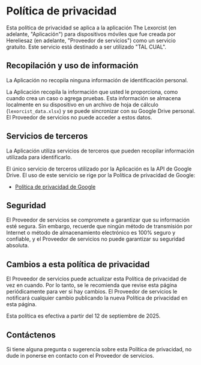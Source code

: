 # Política de privacidad

Esta política de privacidad se aplica a la aplicación The Lexorcist (en adelante, "Aplicación") para dispositivos móviles que fue creada por Hereliesaz (en adelante, "Proveedor de servicios") como un servicio gratuito. Este servicio está destinado a ser utilizado "TAL CUAL".

## Recopilación y uso de información

La Aplicación no recopila ninguna información de identificación personal.

La Aplicación recopila la información que usted le proporciona, como cuando crea un caso o agrega pruebas. Esta información se almacena localmente en su dispositivo en un archivo de hoja de cálculo (`lexorcist_data.xlsx`) y se puede sincronizar con su Google Drive personal. El Proveedor de servicios no puede acceder a estos datos.

## Servicios de terceros

La Aplicación utiliza servicios de terceros que pueden recopilar información utilizada para identificarlo.

El único servicio de terceros utilizado por la Aplicación es la API de Google Drive. El uso de este servicio se rige por la Política de privacidad de Google:
- [Política de privacidad de Google](https://www.google.com/policies/privacy/)

## Seguridad

El Proveedor de servicios se compromete a garantizar que su información esté segura. Sin embargo, recuerde que ningún método de transmisión por Internet o método de almacenamiento electrónico es 100% seguro y confiable, y el Proveedor de servicios no puede garantizar su seguridad absoluta.

## Cambios a esta política de privacidad

El Proveedor de servicios puede actualizar esta Política de privacidad de vez en cuando. Por lo tanto, se le recomienda que revise esta página periódicamente para ver si hay cambios. El Proveedor de servicios le notificará cualquier cambio publicando la nueva Política de privacidad en esta página.

Esta política es efectiva a partir del 12 de septiembre de 2025.

## Contáctenos

Si tiene alguna pregunta o sugerencia sobre esta Política de privacidad, no dude in ponerse en contacto con el Proveedor de servicios.
